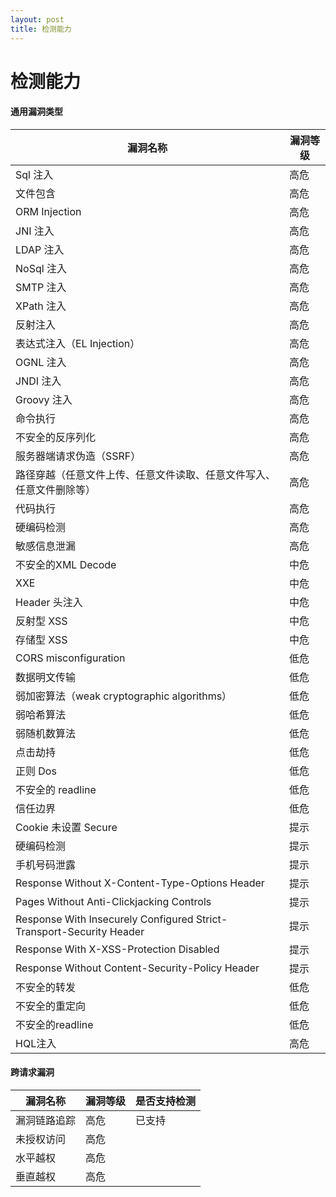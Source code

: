 ```yaml
---
layout: post
title: 检测能力
---
```

# 检测能力

#### 通用漏洞类型

| 漏洞名称                                                     | 漏洞等级 |
| ------------------------------------------------------------ | -------- |
| Sql 注入                                                     | 高危     |
| 文件包含                                                     | 高危     |
| ORM Injection                                                | 高危     |
| JNI 注入                                                     | 高危     |
| LDAP 注入                                                    | 高危     |
| NoSql 注入                                                   | 高危     |
| SMTP 注入                                                    | 高危     |
| XPath 注入                                                   | 高危     |
| 反射注入                                                     | 高危     |
| 表达式注入（EL Injection）                                   | 高危     |
| OGNL 注入                                                    | 高危     |
| JNDI 注入                                                    | 高危     |
| Groovy 注入                                                  | 高危     |
| 命令执行                                                     | 高危     |
| 不安全的反序列化                                             | 高危     |
| 服务器端请求伪造（SSRF）                                     | 高危     |
| 路径穿越（任意文件上传、任意文件读取、任意文件写入、任意文件删除等） | 高危     |
| 代码执行                                                     | 高危     |
| 硬编码检测                                                   | 高危     |
| 敏感信息泄漏                                                 | 高危     |
| 不安全的XML Decode                                           | 中危     |
| XXE                                                          | 中危     |
| Header 头注入                                                | 中危     |
| 反射型 XSS                                                   | 中危     |
| 存储型 XSS                                                   | 中危     |
| CORS misconfiguration                                        | 低危     |
| 数据明文传输                                                 | 低危     |
| 弱加密算法（weak cryptographic algorithms）                  | 低危     |
| 弱哈希算法                                                   | 低危     |
| 弱随机数算法                                                 | 低危     |
| 点击劫持                                                     | 低危     |
| 正则 Dos                                                     | 低危     |
| 不安全的 readline                                            | 低危     |
| 信任边界                                                     | 低危     |
| Cookie 未设置 Secure                                         | 提示     |
| 硬编码检测                                                   | 提示     |
| 手机号码泄露                                                 | 提示     |
| Response Without X-Content-Type-Options Header               | 提示     |
| Pages Without Anti-Clickjacking Controls                     | 提示     |
| Response With Insecurely Configured Strict-Transport-Security Header | 提示     |
| Response With X-XSS-Protection Disabled                      | 提示     |
| Response Without Content-Security-Policy Header              | 提示     |
| 不安全的转发                                                 | 低危     |
| 不安全的重定向                                               | 低危     |
| 不安全的readline                                             | 低危     |
| HQL注入                                                      | 高危     |

#### 跨请求漏洞

| 漏洞名称     | 漏洞等级 | 是否支持检测 |
| ------------ | -------- | ------------ |
| 漏洞链路追踪 | 高危     | 已支持       |
| 未授权访问   | 高危     |              |
| 水平越权     | 高危     |              |
| 垂直越权     | 高危     |              |

